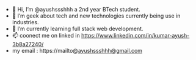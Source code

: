 - 👋 Hi, I’m @ayushssshhh a 2nd year BTech student.
- 👀 I’m geek about tech and new technologies currently being use in industries.
- 🌱 I’m currently learning full stack web development.
- 📫 coonect me on linked in https://www.linkedin.com/in/kumar-ayush-3b8a27240/
- my email : https://mailto@ayushssshhh@gmail.com

<!---
ayushssshhh/ayushssshhh is a ✨ special ✨ repository because its `README.md` (this file) appears on your GitHub profile.
You can click the Preview link to take a look at your changes.
--->
